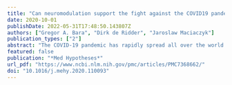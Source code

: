 ```yaml
---
title: "Can neuromodulation support the fight against the COVID19 pandemic? Transcutaneous non-invasive vagal nerve stimulation as a potential targeted treatment of fulminant acute respiratory distress syndrome"
date: 2020-10-01
publishDate: 2022-05-31T17:48:50.143807Z
authors: ["Gregor A. Bara", "Dirk de Ridder", "Jaroslaw Maciaczyk"]
publication_types: ["2"]
abstract: "The COVID-19 pandemic has rapidly spread all over the world and caused a major health care crisis. About 20% of patients develop severe disease and require hospitalisation, which is associated with a high mortality rate of up to 97% in those being ventilated and respiratory failure being the leading cause of death. Despite many therapeutic agents being under current investigation there is yet no panacea available. With increasing rates of infection throughout the world, there is an urgent need for new therapeutic approaches to counteract the infection., As the nervous system has shown to be a strong modulator of respiratory function and the immune response, we want to highlight pathways involved in regulation of respiratory function, the neuro-immune axis as well as the rationale for a potential targeted treatment of fulminant acute respiratory distress syndrome via transcutaneous non-invasive vagal nerve stimulation in critically-ill COVID-19 patients."
featured: false
publication: "*Med Hypotheses*"
url_pdf: "https://www.ncbi.nlm.nih.gov/pmc/articles/PMC7368662/"
doi: "10.1016/j.mehy.2020.110093"
---
```


